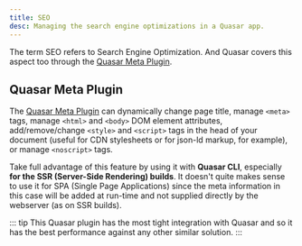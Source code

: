 ```yaml
---
title: SEO
desc: Managing the search engine optimizations in a Quasar app.
---
```


The term SEO refers to Search Engine Optimization. And Quasar covers this aspect too through the [Quasar Meta Plugin](/quasar-plugins/meta).

## Quasar Meta Plugin

The [Quasar Meta Plugin](/quasar-plugins/meta) can dynamically change page title, manage `<meta>` tags, manage `<html>` and `<body>` DOM element attributes, add/remove/change `<style>` and `<script>` tags in the head of your document (useful for CDN stylesheets or for json-ld markup, for example), or manage `<noscript>` tags.

Take full advantage of this feature by using it with **Quasar CLI**, especially **for the SSR (Server-Side Rendering) builds**. It doesn't quite makes sense to use it for SPA (Single Page Applications) since the meta information in this case will be added at run-time and not supplied directly by the webserver (as on SSR builds).

::: tip
This Quasar plugin has the most tight integration with Quasar and so it has the best performance against any other similar solution.
:::
